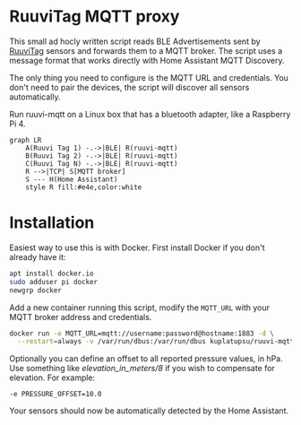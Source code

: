 # RuuviTag MQTT proxy

This small ad hocly written script reads BLE Advertisements sent by
[RuuviTag](https://ruuvi.com/ruuvitag/) sensors and forwards them to a
MQTT broker. The script uses a message format that works directly with
Home Assistant MQTT Discovery.

The only thing you need to configure is the MQTT URL and credentials.
You don't need to pair the devices, the script will discover all sensors
automatically.

Run ruuvi-mqtt on a Linux box that has a bluetooth adapter, like a
Raspberry Pi 4.

```mermaid
graph LR
    A(Ruuvi Tag 1) -.->|BLE| R(ruuvi-mqtt)
    B(Ruuvi Tag 2) -.->|BLE| R(ruuvi-mqtt)
    C(Ruuvi Tag N) -.->|BLE| R(ruuvi-mqtt)
    R -->|TCP| S[MQTT broker]
    S --- H(Home Assistant)
    style R fill:#e4e,color:white
```

# Installation

Easiest way to use this is with Docker. First install Docker if you don't
already have it:

```sh
apt install docker.io
sudo adduser pi docker
newgrp docker
```

Add a new container running this script, modify the `MQTT_URL` with your
MQTT broker address and credentials.

```sh
docker run -e MQTT_URL=mqtt://username:password@hostname:1883 -d \
  --restart=always -v /var/run/dbus:/var/run/dbus kuplatupsu/ruuvi-mqtt
```

Optionally you can define an offset to all reported pressure values, in hPa.
Use something like *elevation_in_meters/8* if you wish to compensate for
elevation. For example:

```
-e PRESSURE_OFFSET=10.0
```

Your sensors should now be automatically detected by the Home Assistant.
